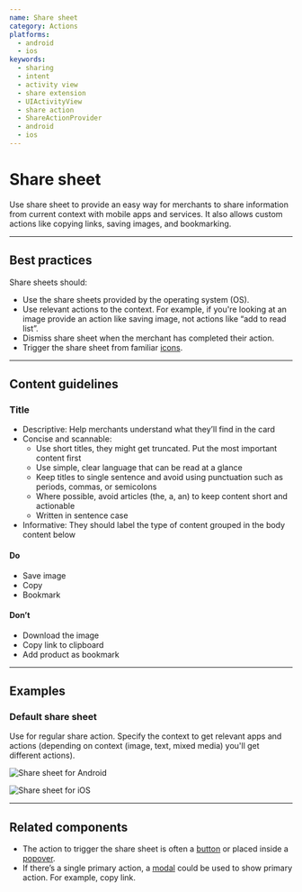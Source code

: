 ```yaml
---
name: Share sheet
category: Actions
platforms:
  - android
  - ios
keywords:
  - sharing
  - intent
  - activity view
  - share extension
  - UIActivityView
  - share action
  - ShareActionProvider
  - android
  - ios
---
```


# Share sheet

Use share sheet to provide an easy way for merchants to share information from current context with mobile apps and services. It also allows custom actions like copying links, saving images, and bookmarking.

---

## Best practices

Share sheets should:

- Use the share sheets provided by the operating system (OS).
- Use relevant actions to the context. For example, if you're looking at an image provide an action like saving image, not actions like “add to read list”.
- Dismiss share sheet when the merchant has completed their action.
- Trigger the share sheet from familiar [icons](components/images-and-icons/icon).

---

## Content guidelines

### Title

- Descriptive: Help merchants understand what they’ll find in the card
- Concise and scannable:
  - Use short titles, they might get truncated. Put the most important content first
  - Use simple, clear language that can be read at a glance
  - Keep titles to single sentence and avoid using punctuation such as
    periods, commas, or semicolons
  - Where possible, avoid articles (the, a, an) to keep content short and
    actionable
  - Written in sentence case
- Informative: They should label the type of content grouped in the body content below

<!-- usagelist -->

#### Do

- Save image
- Copy
- Bookmark

#### Don’t

- Download the image
- Copy link to clipboard
- Add product as bookmark

<!-- end -->

---

## Examples

### Default share sheet

Use for regular share action. Specify the context to get relevant apps and actions (depending on context (image, text, mixed media) you'll get different actions).

<!-- content-for: android -->

![Share sheet for Android](components/ShareSheet/android/default.png)

<!-- /content-for -->

<!-- content-for: ios -->

![Share sheet for iOS](components/ShareSheet/ios/default.png)

<!-- /content-for -->

---

## Related components

- The action to trigger the share sheet is often a [button](components/actions/button) or placed inside a [popover](components/overlays/popover).
- If there’s a single primary action, a [modal](components/overlays/modal) could be used to show primary action. For example, copy link.
